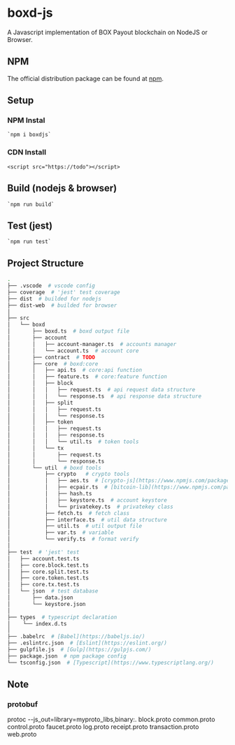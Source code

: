 # boxd-js

A Javascript implementation of BOX Payout blockchain on NodeJS or Browser.

## NPM

The official distribution package can be found at [npm](https://www.npmjs.com/package/boxdjs).

## Setup

### NPM Instal

```
`npm i boxdjs`
```

### CDN Install

```
<script src="https://todo"></script>
```

## Build (nodejs & browser)

```
`npm run build`
```

## Test (jest)

```
`npm run test`
```

## Project Structure

```bash
.
├── .vscode  # vscode config
├── coverage  # 'jest' test coverage
├── dist  # builded for nodejs
├── dist-web  # builded for browser
│
├── src
│   └── boxd
│       ├── boxd.ts  # boxd output file
│       ├── account
│       │   ├── account-manager.ts  # accounts manager
│       │   └── account.ts  # account core
│       ├── contract  # TODO
│       ├── core  # boxd:core
│       │   ├── api.ts  # core:api function
│       │   ├── feature.ts  # core:feature function
│       │   ├── block
│       │   │   ├── request.ts  # api request data structure
│       │   │   └── response.ts  # api response data structure
│       │   ├── split
│       │   │   ├── request.ts
│       │   │   └── response.ts
│       │   ├── token
│       │   │   ├── request.ts
│       │   │   ├── response.ts
│       │   │   └── util.ts  # token tools
│       │   └── tx
│       │       ├── request.ts
│       │       └── response.ts
│       └── util  # boxd tools
│           ├── crypto   # crypto tools
│           │   ├── aes.ts  # [crypto-js](https://www.npmjs.com/package/crypto-js) :aes
│           │   ├── ecpair.ts  # [bitcoin-lib](https://www.npmjs.com/package/bitcoinjs-lib) :ecpair
│           │   ├── hash.ts
│           │   ├── keystore.ts  # account keystore
│           │   └── privatekey.ts  # privatekey class
│           ├── fetch.ts  # fetch class
│           ├── interface.ts  # util data structure
│           ├── util.ts  # util output file
│           ├── var.ts  # variable
│           └── verify.ts  # format verify
│
├── test  # 'jest' test
│   ├── account.test.ts
│   ├── core.block.test.ts
│   ├── core.split.test.ts
│   ├── core.token.test.ts
│   ├── core.tx.test.ts
│   └── json  # test database
│       ├── data.json
│       └── keystore.json
│ 
├── types  # typescript declaration
│    └── index.d.ts
│
├── .babelrc  # [Babel](https://babeljs.io/)
├── .eslintrc.json  # [Eslint](https://eslint.org/)
├── gulpfile.js  # [Gulp](https://gulpjs.com/)
├── package.json  # npm package config
└── tsconfig.json  # [Typescript](https://www.typescriptlang.org/)

```

## Note

### protobuf

protoc --js_out=library=myproto_libs,binary:. block.proto common.proto control.proto faucet.proto log.proto receipt.proto transaction.proto web.proto
